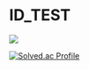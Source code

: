 # ID_TEST

<img src="https://img.shields.io/badge/python-#3776AB?style=flat&logo=pythont&logoColor=white"/>





[![Solved.ac Profile](http://mazassumnida.wtf/api/v2/generate_badge?boj=daniel2589)](https://solved.ac/daniel2589/)

